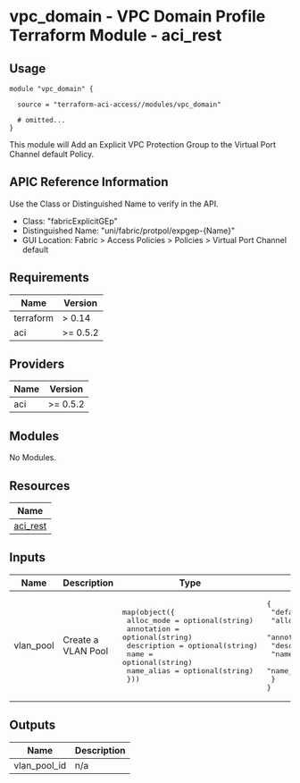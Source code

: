 # vpc_domain - VPC Domain Profile Terraform Module - aci_rest

## Usage

```hcl
module "vpc_domain" {

  source = "terraform-aci-access//modules/vpc_domain"

  # omitted...
}
```

This module will Add an Explicit VPC Protection Group to the Virtual Port Channel default Policy.

## APIC Reference Information

Use the Class or Distinguished Name to verify in the API.

* Class: "fabricExplicitGEp"
* Distinguished Name: "uni/fabric/protpol/expgep-{Name}"
* GUI Location: Fabric > Access Policies > Policies > Virtual Port Channel default

<!-- BEGINNING OF PRE-COMMIT-TERRAFORM DOCS HOOK -->
## Requirements

| Name | Version |
|------|---------|
| terraform | > 0.14 |
| aci | >= 0.5.2 |

## Providers

| Name | Version |
|------|---------|
| aci | >= 0.5.2 |

## Modules

No Modules.

## Resources

| Name |
|------|
| [aci_rest](https://registry.terraform.io/providers/ciscodevnet/aci/0.5.2/docs/resources/rest) |

## Inputs

| Name | Description | Type | Default | Required |
|------|-------------|------|---------|:--------:|
| vlan\_pool | Create a VLAN Pool | <pre>map(object({<br>    alloc_mode  = optional(string)<br>    annotation  = optional(string)<br>    description = optional(string)<br>    name        = optional(string)<br>    name_alias  = optional(string)<br>  }))</pre> | <pre>{<br>  "default": {<br>    "alloc_mode": "static",<br>    "annotation": "",<br>    "description": "",<br>    "name": "msite",<br>    "name_alias": ""<br>  }<br>}</pre> | no |

## Outputs

| Name | Description |
|------|-------------|
| vlan\_pool\_id | n/a |
<!-- END OF PRE-COMMIT-TERRAFORM DOCS HOOK -->
